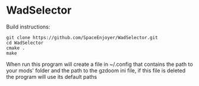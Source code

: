 # WadSelector

Build instructions:
```
git clone https://github.com/SpaceEnjoyer/WadSelector.git
cd WadSelector
cmake .
make
```

When run this program will create a file in ~/.config that contains the path to your mods' folder and the path to the gzdoom ini file, if this file is deleted the program will use its default paths
